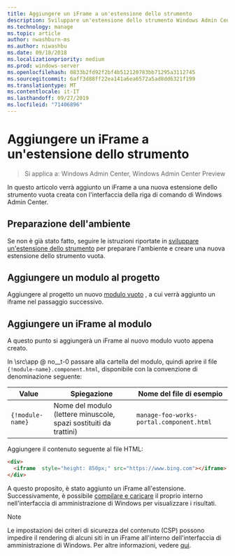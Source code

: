```yaml
---
title: Aggiungere un iFrame a un'estensione dello strumento
description: Sviluppare un'estensione dello strumento Windows Admin Center SDK (Project Honolulu)-aggiungere un iFrame a un'estensione dello strumento
ms.technology: manage
ms.topic: article
author: nwashburn-ms
ms.author: niwashbu
ms.date: 09/18/2018
ms.localizationpriority: medium
ms.prod: windows-server
ms.openlocfilehash: 0833b2fd92f2bf4b512120783bb71295a3112745
ms.sourcegitcommit: 6aff3d88ff22ea141a6ea6572a5ad8dd6321f199
ms.translationtype: MT
ms.contentlocale: it-IT
ms.lasthandoff: 09/27/2019
ms.locfileid: "71406896"
---
```

# <a name="add-an-iframe-to-a-tool-extension"></a>Aggiungere un iFrame a un'estensione dello strumento

>Si applica a: Windows Admin Center, Windows Admin Center Preview

In questo articolo verrà aggiunto un iFrame a una nuova estensione dello strumento vuota creata con l'interfaccia della riga di comando di Windows Admin Center.

## <a name="prepare-your-environment"></a>Preparazione dell'ambiente ##

Se non è già stato fatto, seguire le istruzioni riportate in [sviluppare un'estensione dello strumento](../develop-tool.md) per preparare l'ambiente e creare una nuova estensione dello strumento vuota.

## <a name="add-a-module-to-your-project"></a>Aggiungere un modulo al progetto ##

Aggiungere al progetto un nuovo [modulo vuoto](add-module.md) , a cui verrà aggiunto un iframe nel passaggio successivo.  

## <a name="add-an-iframe-to-your-module"></a>Aggiungere un iFrame al modulo ##

A questo punto si aggiungerà un iFrame al nuovo modulo vuoto appena creato.

In \src\app @ no__t-0 passare alla cartella del modulo, quindi aprire il file ```{!module-name}.component.html```, disponibile con la convenzione di denominazione seguente:

| Value | Spiegazione | Nome del file di esempio |
| ----- | ----------- | ------- |
| ```{!module-name}``` | Nome del modulo (lettere minuscole, spazi sostituiti da trattini) | ```manage-foo-works-portal.component.html``` |
    
Aggiungere il contenuto seguente al file HTML:

``` html
<div>
  <iframe  style="height: 850px;" src="https://www.bing.com"></iframe>
</div>
```

A questo proposito, è stato aggiunto un iFrame all'estensione.  Successivamente, è possibile [compilare e caricare](../develop-tool.md#build-and-side-load-your-extension) il proprio interno nell'interfaccia di amministrazione di Windows per visualizzare i risultati.

> [!Note]
> Le impostazioni dei criteri di sicurezza del contenuto (CSP) possono impedire il rendering di alcuni siti in un iFrame all'interno dell'interfaccia di amministrazione di Windows. Per altre informazioni, vedere [qui](https://content-security-policy.com/). 
